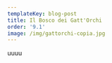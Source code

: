 ```yaml
---
templateKey: blog-post
title: Il Bosco dei Gatt'Orchi
order: '9.1'
image: /img/gattorchi-copia.jpg
---
```

uuuu
